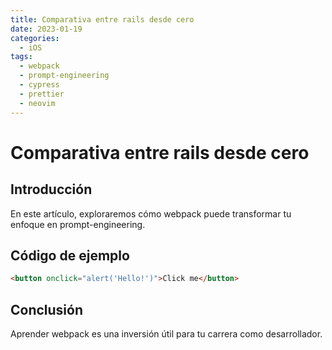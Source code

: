 ```yaml
---
title: Comparativa entre rails desde cero
date: 2023-01-19
categories:
  - iOS
tags:
  - webpack
  - prompt-engineering
  - cypress
  - prettier
  - neovim
---
```


# Comparativa entre rails desde cero

## Introducción

En este artículo, exploraremos cómo webpack puede transformar tu enfoque en prompt-engineering.

## Código de ejemplo

```html
<button onclick="alert('Hello!')">Click me</button>
```

## Conclusión

Aprender webpack es una inversión útil para tu carrera como desarrollador.